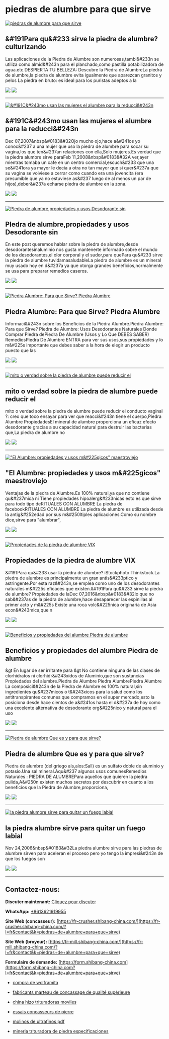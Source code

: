 # piedras de alumbre para que sirve

<a href="https://swt.shibang-china.com/?l=fr&img&k=piedras+de+alumbre+para+que+sirve" target="_blank">![piedras de alumbre para que sirve](http://static.shibang-china.com/all-800x300/561.jpg)</a>

## &#191Para qu&#233 sirve la piedra de alumbre? culturizando
Las aplicaciones de la Piedra de Alumbre son numerosas,tambi&#233n se utiliza como almid&#243n para el planchado,como pastilla potabilizadora de agua.etc.DESPIERTA TU BELLEZA: Descubre la Piedra de AlumbreLa piedra de alumbre,la piedra de alumbre evita igualmente que aparezcan granitos y pelos La piedra en bruto: es ideal para los puristas adeptos a la


<a href="https://whatsapp.shibangsoft.com/WhatsApp.php" target="_blank" title="WhatsApp">![](http://static.shibang-china.com/icon/whatsapp.png)</a> <a href="https://swt.shibang-china.com/?l=fr&icon&k=piedras+de+alumbre+para+que+sirve" target="_blank">![](http://static.shibang-china.com/icon/chat-fr.png)</a>

---

<a href="https://swt.shibang-china.com/?l=fr&img&k=piedras+de+alumbre+para+que+sirve" target="_blank">![&#191C&#243mo usan las mujeres el alumbre para la reducci&#243n](http://static.shibang-china.com/all-800x300/115.jpg)</a>

## &#191C&#243mo usan las mujeres el alumbre para la reducci&#243n
Dec 07,2007&nbsp&#0183&#32Ojo mucho ojo,hace a&#241os yo conoc&#237 a una mujer que uso la piedra de alumbre para socar su vagina,los que ten&#237an relaciones con ella,Solo mujeres.Es verdad que la piedra alumbre sirve paraFeb 11,2008&nbsp&#0183&#32A ver,ayer mientras tomaba un cafe en un centro comercial,escuch&#233 que una se&#241ora ya mayor le decia a otra no tan mayor que si quer&#237a que su vagina se volviese a cerrar como cuando era una jovencita (era presumible que ya no estuviese as&#237 luego de al menos un par de hijos),deber&#237a echarse piedra de alumbre en la zona.


<a href="https://whatsapp.shibangsoft.com/WhatsApp.php" target="_blank" title="WhatsApp">![](http://static.shibang-china.com/icon/whatsapp.png)</a> <a href="https://swt.shibang-china.com/?l=fr&icon&k=piedras+de+alumbre+para+que+sirve" target="_blank">![](http://static.shibang-china.com/icon/chat-fr.png)</a>

---

<a href="https://swt.shibang-china.com/?l=fr&img&k=piedras+de+alumbre+para+que+sirve" target="_blank">![PIedra de alumbre,propiedades y usos Desodorante sin](http://static.shibang-china.com/all-800x300/1050.jpg)</a>

## PIedra de alumbre,propiedades y usos Desodorante sin
En este post queremos hablar sobre la piedra de alumbre,desde desodorantesinaluminio nos gusta mantenerte informado sobre el mundo de los desodorantes,el olor corporal y el sudor,para quePara qu&#233 sirve la piedra de alumbre tuvidamasaludableLa piedra de alumbre es un mineral muy usado hoy en d&#237a ya que otorga grandes beneficios,normalmente se usa para preparar remedios caseros.


<a href="https://whatsapp.shibangsoft.com/WhatsApp.php" target="_blank" title="WhatsApp">![](http://static.shibang-china.com/icon/whatsapp.png)</a> <a href="https://swt.shibang-china.com/?l=fr&icon&k=piedras+de+alumbre+para+que+sirve" target="_blank">![](http://static.shibang-china.com/icon/chat-fr.png)</a>

---

<a href="https://swt.shibang-china.com/?l=fr&img&k=piedras+de+alumbre+para+que+sirve" target="_blank">![Piedra Alumbre: Para que Sirve? Piedra Alumbre](http://static.shibang-china.com/all-800x300/173.jpg)</a>

## Piedra Alumbre: Para que Sirve? Piedra Alumbre
Informaci&#243n sobre los Beneficios de la Piedra Alumbre.Piedra Alumbre: Para que Sirve? Piedra de Alumbre: Usos Desodorantes Naturales Donde Comprar Piedra dePiedra De Alumbre (Usos y Lo Que DEBES SABER) RemediosPiedra De Alumbre ENTRA para ver sus usos,sus propiedades y lo m&#225s importante que debes saber a la hora de elegir un producto puesto que las


<a href="https://whatsapp.shibangsoft.com/WhatsApp.php" target="_blank" title="WhatsApp">![](http://static.shibang-china.com/icon/whatsapp.png)</a> <a href="https://swt.shibang-china.com/?l=fr&icon&k=piedras+de+alumbre+para+que+sirve" target="_blank">![](http://static.shibang-china.com/icon/chat-fr.png)</a>

---

<a href="https://swt.shibang-china.com/?l=fr&img&k=piedras+de+alumbre+para+que+sirve" target="_blank">![mito o verdad sobre la piedra de alumbre puede reducir el](http://static.shibang-china.com/all-800x300/538.jpg)</a>

## mito o verdad sobre la piedra de alumbre puede reducir el
mito o verdad sobre la piedra de alumbre puede reducir el conducto vaginal ?: creo que toco ensayar para ver que reacci&#243n tiene el cuerpo,Piedra Alumbre PropiedadesEl mineral de alumbre proporciona un eficaz efecto desodorante gracias a su capacidad natural para destruir las bacterias que,La piedra de alumbre no


<a href="https://whatsapp.shibangsoft.com/WhatsApp.php" target="_blank" title="WhatsApp">![](http://static.shibang-china.com/icon/whatsapp.png)</a> <a href="https://swt.shibang-china.com/?l=fr&icon&k=piedras+de+alumbre+para+que+sirve" target="_blank">![](http://static.shibang-china.com/icon/chat-fr.png)</a>

---

<a href="https://swt.shibang-china.com/?l=fr&img&k=piedras+de+alumbre+para+que+sirve" target="_blank">!["El Alumbre: propiedades y usos m&#225gicos" maestroviejo](http://static.shibang-china.com/all-800x300/777.jpg)</a>

## "El Alumbre: propiedades y usos m&#225gicos" maestroviejo
Ventajas de la piedra de Alumbre.Es 100% natural,ya que no contiene qu&#237mica ni Tiene propiedades hipoalerg&#233nicas esto es que sirve para todo tipo deRITUALES CON ALUMBRE La piedra de facebookRITUALES CON ALUMBRE La piedra de alumbre es utilizada desde la antig&#252edad por sus m&#250ltiples aplicaciones.Como su nombre dice,sirve para "alumbrar",


<a href="https://whatsapp.shibangsoft.com/WhatsApp.php" target="_blank" title="WhatsApp">![](http://static.shibang-china.com/icon/whatsapp.png)</a> <a href="https://swt.shibang-china.com/?l=fr&icon&k=piedras+de+alumbre+para+que+sirve" target="_blank">![](http://static.shibang-china.com/icon/chat-fr.png)</a>

---

<a href="https://swt.shibang-china.com/?l=fr&img&k=piedras+de+alumbre+para+que+sirve" target="_blank">![Propiedades de la piedra de alumbre VIX](http://static.shibang-china.com/all-800x300/701.jpg)</a>

## Propiedades de la piedra de alumbre VIX
&#191Para qu&#233 usar la piedra de alumbre? iStockphoto Thinkstock.La piedra de alumbre es principalmente un gran antis&#233ptico y astringente.Por esta raz&#243n,se emplea como uno de los desodorantes naturales m&#225s eficaces que existen.&#191Para qu&#233 sirve la piedra de alumbre? Propiedades de laDec 07,2016&nbsp&#0183&#32lo que no sab&#237as de la piedra de alumbre,hace desaparecer las espinillas al primer acto y m&#225s Existe una roca volc&#225nica originaria de Asia econ&#243mica,que n


<a href="https://whatsapp.shibangsoft.com/WhatsApp.php" target="_blank" title="WhatsApp">![](http://static.shibang-china.com/icon/whatsapp.png)</a> <a href="https://swt.shibang-china.com/?l=fr&icon&k=piedras+de+alumbre+para+que+sirve" target="_blank">![](http://static.shibang-china.com/icon/chat-fr.png)</a>

---

<a href="https://swt.shibang-china.com/?l=fr&img&k=piedras+de+alumbre+para+que+sirve" target="_blank">![Beneficios y propiedades del alumbre Piedra de alumbre](http://static.shibang-china.com/all-800x300/817.jpg)</a>

## Beneficios y propiedades del alumbre Piedra de alumbre
&gt En lugar de ser irritante para &gt No contiene ninguna de las clases de clorhidratos ni clorhidr&#243xidos de Aluminio,que son sustancias Propiedades del alumbre.Piedra de Alumbre Piedra AlumbrePiedra Alumbre La composici&#243n de la Piedra de Alumbre es 100% natural,sin ingredientes qu&#237micos o t&#243xicos para la salud como los antitranspirantes comunes que compramos en el super mercado,esto la posiciona desde hace cientos de a&#241os hasta el d&#237a de hoy como una excelente alternativa de desodorante org&#225nico y natural para el uso


<a href="https://whatsapp.shibangsoft.com/WhatsApp.php" target="_blank" title="WhatsApp">![](http://static.shibang-china.com/icon/whatsapp.png)</a> <a href="https://swt.shibang-china.com/?l=fr&icon&k=piedras+de+alumbre+para+que+sirve" target="_blank">![](http://static.shibang-china.com/icon/chat-fr.png)</a>

---

<a href="https://swt.shibang-china.com/?l=fr&img&k=piedras+de+alumbre+para+que+sirve" target="_blank">![Piedra de alumbre Que es y para que sirve?](http://static.shibang-china.com/all-800x300/436.jpg)</a>

## Piedra de alumbre Que es y para que sirve?
Piedra de alumbre (del griego als,alos:Sall) es un sulfato doble de aluminio y potasio.Una sal mineral.Aqu&#237 algunos usos comunesRemedios Naturales : PIEDRA DE ALUMBREPara aquellos que quieren la piedra pulida,A&#250n existen muchos secretos por descubrir en cuanto a los beneficios que la Piedra de Alumbre,proporciona,


<a href="https://whatsapp.shibangsoft.com/WhatsApp.php" target="_blank" title="WhatsApp">![](http://static.shibang-china.com/icon/whatsapp.png)</a> <a href="https://swt.shibang-china.com/?l=fr&icon&k=piedras+de+alumbre+para+que+sirve" target="_blank">![](http://static.shibang-china.com/icon/chat-fr.png)</a>

---

<a href="https://swt.shibang-china.com/?l=fr&img&k=piedras+de+alumbre+para+que+sirve" target="_blank">![la piedra alumbre sirve para quitar un fuego labial](http://static.shibang-china.com/all-800x300/1037.jpg)</a>

## la piedra alumbre sirve para quitar un fuego labial
Nov 24,2006&nbsp&#0183&#32La piedra alumbre sirve para las piedras de alumbre sirven para aceleran el proceso pero yo tengo la impresi&#243n de que los fuegos son

<a href="https://whatsapp.shibangsoft.com/WhatsApp.php" target="_blank" title="WhatsApp">![](http://static.shibang-china.com/icon/whatsapp.png)</a> <a href="https://swt.shibang-china.com/?l=fr&icon&k=piedras+de+alumbre+para+que+sirve" target="_blank">![](http://static.shibang-china.com/icon/chat-fr.png)</a>

---
## Contactez-nous:

**Discuter maintenant:** [Cliquez pour discuter](https://swt.shibang-china.com?l=fr&contact&k=piedras+de+alumbre+para+que+sirve)

**WhatsApp:**  [+8613621919955](https://whatsapp.shibangsoft.com/WhatsApp.php)

**Site Web (concasseur):** [https://fr-crusher.shibang-china.com/](https://fr-crusher.shibang-china.com/?l=fr&contact&k=piedras+de+alumbre+para+que+sirve)

**Site Web (broyeur):** [https://fr-mill.shibang-china.com/](https://fr-mill.shibang-china.com/?l=fr&contact&k=piedras+de+alumbre+para+que+sirve)

**Formulaire de demande:** [https://form.shibang-china.com](https://form.shibang-china.com?l=fr&contact&k=piedras+de+alumbre+para+que+sirve)

* [compra de wolframita](../63/compra%20de%20wolframita.md)

* [fabricants marteau de concassage de qualité supérieure](../65/fabricants%20marteau%20de%20concassage%20de%20qualit%C3%A9%20sup%C3%A9rieure.md)

* [china hizo trituradoras moviles](../62/china%20hizo%20trituradoras%20moviles.md)

* [essais concasseurs de pierre](../65/essais%20concasseurs%20de%20pierre.md)

* [molinos de ultrafinos pdf](../63/molinos%20de%20ultrafinos%20pdf.md)

* [mineria trituradora de piedra especificaciones](../63/mineria%20trituradora%20de%20piedra%20especificaciones.md)